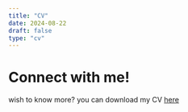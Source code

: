 ```yaml
---
title: "CV"
date: 2024-08-22
draft: false
type: "cv"
--- 
```

# Connect with me!
wish to know more? you can download my CV [here](/cv/CV.pdf)